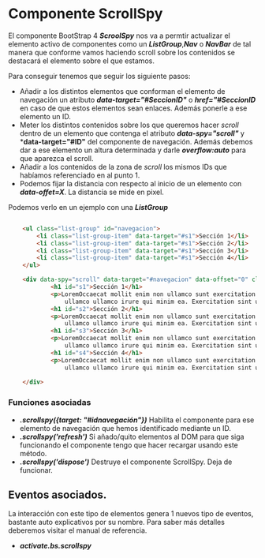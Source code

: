 # Componente ScrollSpy

El componente BootStrap 4 ***ScroolSpy*** nos va a permtir actualizar el elemento activo de componentes como un ***ListGroup***,***Nav*** o ***NavBar*** de tal manera que conforme vamos haciendo scroll sobre los contenidos se destacará el elemento sobre el que estamos.

Para conseguir tenemos que seguir los siguiente pasos:

* Añadir a los distintos elementos que conforman el elemento de navegación un atributo ***data-target="#SeccionID"*** o ***href="#SeccionID*** en caso de que estos elementos sean enlaces. Además ponerle a ese elemento un ID.
* Meter los distintos contenidos sobre los que queremos hacer *scroll* dentro de un elemento que contenga el atributo ***data-spy="scroll"*** y ***data-target="#ID"** del componente de navegación. Además debemos dar a ese elemento un altura determinada y darle ***overflow:auto*** para que aparezca el scroll.
* Añadir a los contenidos de la zona de *scroll* los mismos IDs que habíamos referenciado en al punto 1.
* Podemos fijar la distancia con respecto al inicio de un elemento con ***data-offet=X***. La distancia se mide en pixel.


Podemos verlo en un ejemplo con una ***ListGroup***

```html

    <ul class="list-group" id="navegacion">
        <li class="list-group-item" data-target="#s1">Sección 1</li>
        <li class="list-group-item" data-target="#s1">Sección 2</li>
        <li class="list-group-item" data-target="#s1">Sección 3</li>
        <li class="list-group-item" data-target="#s1">Sección 4</li>
    </ul>

    <div data-spy="scroll" data-target="#navegacion" data-offset="0" class="ejemploscroll">
            <h1 id="s1">Sección 1</h1>
            <p>LoremOccaecat mollit enim non ullamco sunt exercitation et sit labore. Cillum elit magna voluptate sunt deserunt est irure. Nostrud commodo exercitation dolore enim voluptate sit laborum laboris aute. Id laborum anim irure sint consectetur
                ullamco ullamco irure qui minim ea. Exercitation sint ut ex magna culpa elit duis officia ad sit. Deserunt exercitation tempor quis ut. Exercitation eu aliqua labore magna duis esse in elit ullamco qui est quis ut proident.</p>
            <h1 id="s2">Sección 2</h1>
            <p>LoremOccaecat mollit enim non ullamco sunt exercitation et sit labore. Cillum elit magna voluptate sunt deserunt est irure. Nostrud commodo exercitation dolore enim voluptate sit laborum laboris aute. Id laborum anim irure sint consectetur
                ullamco ullamco irure qui minim ea. Exercitation sint ut ex magna culpa elit duis officia ad sit. Deserunt exercitation tempor quis ut. Exercitation eu aliqua labore magna duis esse in elit ullamco qui est quis ut proident.</p>
            <h1 id="s3">Sección 3</h1>
            <p>LoremOccaecat mollit enim non ullamco sunt exercitation et sit labore. Cillum elit magna voluptate sunt deserunt est irure. Nostrud commodo exercitation dolore enim voluptate sit laborum laboris aute. Id laborum anim irure sint consectetur
                ullamco ullamco irure qui minim ea. Exercitation sint ut ex magna culpa elit duis officia ad sit. Deserunt exercitation tempor quis ut. Exercitation eu aliqua labore magna duis esse in elit ullamco qui est quis ut proident.</p>
            <h1 id="s4">Sección 4</h1>
            <p>LoremOccaecat mollit enim non ullamco sunt exercitation et sit labore. Cillum elit magna voluptate sunt deserunt est irure. Nostrud commodo exercitation dolore enim voluptate sit laborum laboris aute. Id laborum anim irure sint consectetur
                ullamco ullamco irure qui minim ea. Exercitation sint ut ex magna culpa elit duis officia ad sit. Deserunt exercitation tempor quis ut. Exercitation eu aliqua labore magna duis esse in elit ullamco qui est quis ut proident.</p>
    
    </div>
```

### Funciones asociadas

* ***.scrollspy({target: "#idnavegación"})*** Habilita el componente para ese elemento de navegación que hemos identificado mediante un ID.
* ***.scrollspy('refresh')*** Si añado/quito elementos al DOM para que siga funcionando el componente tengo que hacer recargar usando este método.
* ***.scrollspy('dispose')*** Destruye el componente ScrollSpy. Deja de funcionar.

## Eventos asociados.

La interacción con este tipo de elementos genera 1 nuevos tipo de eventos, bastante auto explicativos por su nombre. Para saber más detalles deberemos visitar el manual de referencia.

* ***activate.bs.scrollspy***